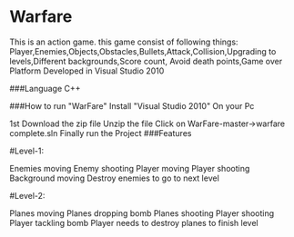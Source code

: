 # Warfare
This is an action game.
this game consist of following things:
Player,Enemies,Objects,Obstacles,Bullets,Attack,Collision,Upgrading to levels,Different backgrounds,Score count, Avoid death points,Game over
Platform
Developed in Visual Studio 2010

###Language
C++

###How to run "WarFare"
Install "Visual Studio 2010" On your Pc

1st Download the zip file
Unzip the file
Click on WarFare-master->warfare complete.sln
Finally run the Project
###Features

#Level-1:

Enemies moving
Enemy shooting
Player moving
Player shooting
Background moving
Destroy enemies to go to next level

#Level-2:

Planes moving
Planes dropping bomb
Planes shooting
Player shooting
Player tackling bomb
Player needs to destroy planes to finish level
